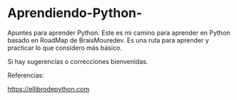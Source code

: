 # Aprendiendo-Python-
Apuntes para aprender Python.
Este es mi camino para aprender en Python basado en RoadMap de BraisMouredev.
Es una ruta para aprender y practicar lo que considero más básico.

Si hay sugerencias o correcciones bienvenidas.


Referencias:


https://ellibrodepython.com
